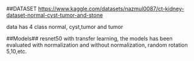 ##DATASET
https://www.kaggle.com/datasets/nazmul0087/ct-kidney-dataset-normal-cyst-tumor-and-stone

data has 4 class normal, cyst,tumor and tumor

##Models##
resnet50 with transfer learning, the models has been evaluated with normalization and without normalization, random rotation 5,10,etc.

